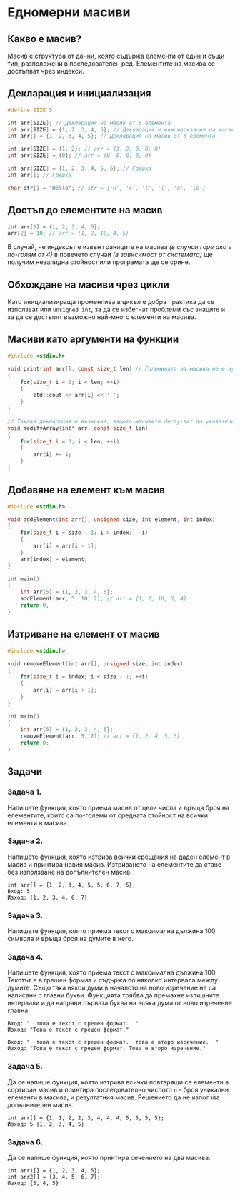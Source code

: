# Едномерни масиви

## Какво е масив?
Масив е структура от данни, която съдържа елементи от един и същи тип, разположени в последователен ред. Елементите на масива се достъпват чрез индекси.

## Декларация и инициализация

```c
#define SIZE 5 

int arr[SIZE]; // Декларация на масив от 5 елемента
int arr[SIZE] = {1, 2, 3, 4, 5}; // Декларация и инициализация на масив от 5 елемента
int arr[] = {1, 2, 3, 4, 5}; // Декларация на масив от 5 елемента

int arr[SIZE] = {1, 2}; // arr = {1, 2, 0, 0, 0}
int arr[SIZE] = {0}; // arr = {0, 0, 0, 0, 0}

int arr[SIZE] = {1, 2, 3, 4, 5, 6}; // Грешка
int arr[]; // Грешка

char str[] = "Hello"; // str = {'H', 'e', 'l', 'l', 'o', '\0'}
```

## Достъп до елементите на масив

```c
int arr[5] = {1, 2, 3, 4, 5};
arr[2] = 10; // arr = {1, 2, 10, 4, 5}
```

В случай, че индексът е извън границите на масива *(в случая горе ако е по-голям от 4)* в повечето случаи *(в зависимост от системата)* ще получим невалидна стойност или програмата ще се срине.

## Обхождане на масиви чрез цикли

Като инициализираща променлива в цикъл е добра практика да се използват или `unsigned int`, за да се избегнат проблеми със знаците и за да се достъпят възможно най-много елементи на масива.


## Масиви като аргументи на функции

```c
#include <stdio.h>

void print(int arr[], const size_t len) // Големината на масива не е нужно да се подава в квадратните скоби
{
    for(size_t i = 0; i < len; ++i)
    {
        std::cout << arr[i] << ' ';
    }
}

// Такава декларация е възможна, защото масивите decay-ват до указатели към първия елемент в масива, когато се подават като аргументи на функции
void modifyArray(int* arr, const size_t len)
{
    for(size_t i = 0; i < len; ++i)
    {
        arr[i] += 1; 
    }
}
```

## Добавяне на елемент към масив

```c
#include <stdio.h>

void addElement(int arr[], unsigned size, int element, int index)
{
    for(size_t i = size - 1; i > index; --i)
    {
        arr[i] = arr[i - 1];
    }
    arr[index] = element;
}

int main()
{
    int arr[5] = {1, 2, 3, 4, 5};
    addElement(arr, 5, 10, 2); // arr = {1, 2, 10, 3, 4}
    return 0;
}
```

## Изтриване на елемент от масив

```c
#include <stdio.h>

void removeElement(int arr[], unsigned size, int index)
{
    for(size_t i = index; i < size - 1; ++i)
    {
        arr[i] = arr[i + 1];
    }
}

int main()
{
    int arr[5] = {1, 2, 3, 4, 5};
    removeElement(arr, 5, 2); // arr = {1, 2, 4, 5, 5}
    return 0;
}
```


## Задачи

### Задача 1.
Напишете функция, която приема масив от цели числа и връща броя на елементите, които са по-големи от средната стойност на всички елементи в масива.

### Задача 2.
Напишете функция, която изтрива всички срещания на даден елемент в масив и принтира новия масив. Изтриването на елементите да стане без използване на допълнителен масив.

```
int arr[] = {1, 2, 3, 4, 5, 5, 6, 7, 5};
Вход: 5
Изход: {1, 2, 3, 4, 6, 7}
```

### Задача 3.
Напишете функция, която приема текст с максимална дължина 100 символа и връща броя на думите в него.

### Задача 4.
Напишете функция, която приема текст с максимална дължина 100. Текстът е в грешен формат и съдържа по няколко интервала между думите. Също така някои думи в началото на ново изречение не са написани с главни букви. Функцията трябва да премахне излишните интервали и да направи първата буква на всяка дума от ново изречение главна.

```
Вход: "  това е текст с грешен формат.  "
Изход: "Това е текст с грешен формат."

Вход: "  това е текст с грешен формат.  това е второ изречение.  "
Изход: "Това е текст с грешен формат. Това е второ изречение."
```

### Задача 5.
Да се напише функция, която изтрива всички повтарящи се елементи в сортиран масив и принтира последователно числото `n` - броя уникални елементи в масива, и резултатния масив. Решението да не използва допълнителен масив.

```
int arr[] = {1, 1, 2, 2, 3, 4, 4, 4, 5, 5, 5, 5};
Изход: 5 {1, 2, 3, 4, 5}
```

### Задача 6.
Да се напише функция, която принтира сечението на два масива.

```
int arr1[] = {1, 2, 3, 4, 5};
int arr2[] = {3, 4, 5, 6, 7};
Изход: {3, 4, 5}
```